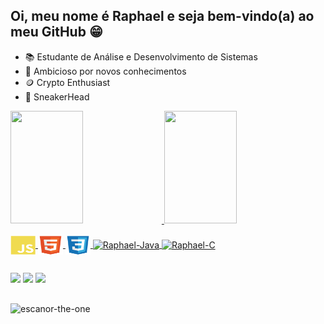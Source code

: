 ## Oi, meu nome é Raphael e seja bem-vindo(a) ao meu GitHub 😁

- 📚 Estudante de Análise e Desenvolvimento de Sistemas
- 🚀 Ambicioso por novos conhecimentos
- 🪙 Crypto Enthusiast
- 👟 SneakerHead

<div>
  <a href="https://github.com/raphaelucass">
  <img height="180em" width="48%" src="https://github-readme-stats.vercel.app/api?username=raphaelucass&show_icons=true&theme=dark&include_all_commits=true&count_private=true"/>
  <img height="180em" width="48%" src="https://github-readme-stats.vercel.app/api/top-langs/?username=raphaelucass&layout=compact&langs_count=7&theme=dark"/>
</div>
  
  <div style="display: inline_block"><br>
  <img align="center" alt="Raphael-Js" height="30" width="40" src="https://raw.githubusercontent.com/devicons/devicon/master/icons/javascript/javascript-plain.svg">
  <img align="center" alt="Raphael-HTML" height="30" width="40" src="https://raw.githubusercontent.com/devicons/devicon/master/icons/html5/html5-original.svg">
  <img align="center" alt="Raphael-CSS" height="30" width="40" src="https://raw.githubusercontent.com/devicons/devicon/master/icons/css3/css3-original.svg">
  <img align="center" alt="Raphael-Java" height="30" width="40" src="https://cdn.jsdelivr.net/gh/devicons/devicon/icons/java/java-original.svg"/>
  <img align="center" alt="Raphael-C" height="30" width="40" src="https://cdn.jsdelivr.net/gh/devicons/devicon/icons/c/c-original.svg"/>
</div>
  
   ##
 
<div> 
  <a href="https://instagram.com/sabraphael" target="_blank"><img src="https://img.shields.io/badge/-Instagram-%23E4405F?style=for-the-badge&logo=instagram&logoColor=white" target="_blank"></a>
  <a href = "raphaelucasantos@gmail.com"><img src="https://img.shields.io/badge/-Gmail-%23333?style=for-the-badge&logo=gmail&logoColor=white" target="_blank"></a>
  <a href="https://www.linkedin.com/in/raphael-barroso-955563242/" target="_blank"><img src="https://img.shields.io/badge/-LinkedIn-%230077B5?style=for-the-badge&logo=linkedin&logoColor=white" target="_blank"></a></div>
  
  ##
  
  ![escanor-the-one](https://user-images.githubusercontent.com/99773187/174459179-56184d68-9669-459f-84e7-33a3b9b7d4aa.gif)
  

